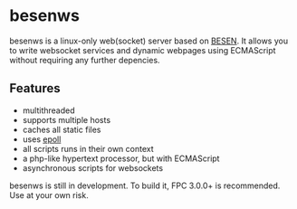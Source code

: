 # besenws

besenws is a linux-only web(socket) server based on [BESEN](https://github.com/BeRo1985/besen). It allows you to write websocket services and dynamic webpages using ECMAScript without requiring any
further depencies. 

## Features

 - multithreaded
 - supports multiple hosts 
 - caches all static files
 - uses [epoll](https://en.wikipedia.org/wiki/Epoll)
 - all scripts runs in their own context
 - a php-like hypertext processor, but with ECMAScript
 - asynchronous scripts for websockets

besenws is still in development. To build it, FPC 3.0.0+ is recommended. Use at your own risk.
 
